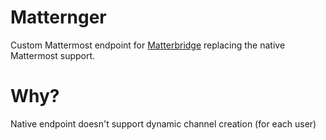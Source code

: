# Matternger
Custom Mattermost endpoint for [Matterbridge](https://github.com/42wim/matterbridge) replacing the native Mattermost support.

# Why?
Native endpoint doesn't support dynamic channel creation (for each user)
